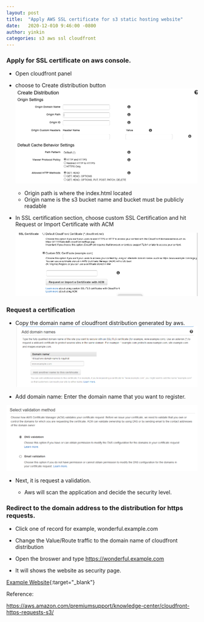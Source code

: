 ```yaml
---
layout: post
title:  "Apply AWS SSL certificate for s3 static hosting website"
date:   2020-12-010 9:46:00 -0800
author: yinkin
categories: s3 aws ssl cloudfront
---
```



### Apply for SSL certificate on aws console. 

* Open cloudfront panel 
* choose to Create distribution button
    ![Create distribution panel](/assets/img/aws_https_s3/create_distribution.png)
    

    - Origin path is where the index.html located 
    - Origin name is the s3 bucket name and bucket must be publicly readable

* In SSL certification section, choose custom SSL Certification and hit Request or Import Certificate with ACM

    ![Choose to request a certification](/assets/img/aws_https_s3/create_distribution2.png)

### Request a certification

*  Copy the domain name of cloudfront distribution generated by aws. 
 ![Choose to request a certification](/assets/img/aws_https_s3/request_SSL_TLS_certification_from_aws.png)

* Add domain name: Enter the domain name that you want to register. 

![Choose to request a certification](/assets/img/aws_https_s3/request_SSL_TLS_certification_from_aws2.png)

* Next, it is request a validation. 

    - Aws will scan the application and decide the security level.

### Redirect to the domain address to the distribution for https requests. 

* Click one of record for example,  wonderful.example.com 

* Change the Value/Route traffic to the domain name of cloudfront distribution

* Open the broswer and type https://wonderful.example.com

* It will shows the website as security page.




[Example Website](https://yinkin.ziruoinc.com/){:target="_blank"}

Reference:

https://aws.amazon.com/premiumsupport/knowledge-center/cloudfront-https-requests-s3/